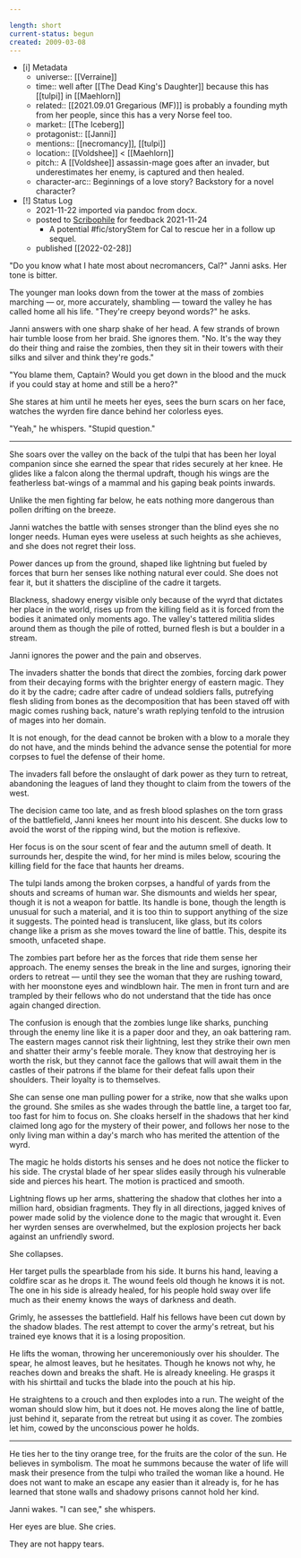 ```yaml
---

length: short
current-status: begun
created: 2009-03-08
---
```


- [i] Metadata
	- universe:: [[Verraine]] 
	- time:: well after [[The Dead King's Daughter]] because this has [[tulpi]] in [[Maehlorn]]
	- related:: [[2021.09.01 Gregarious (MF)]] is probably a founding myth from her people, since this has a very Norse feel too. 
	- market:: [[The Iceberg]]
	- protagonist:: [[Janni]]
	- mentions:: [[necromancy]], [[tulpi]]
	- location:: [[Voldshee]] < [[Maehlorn]]
	- pitch:: A [[Voldshee]] assassin-mage goes after an invader, but underestimates her enemy, is captured and then healed. 
	- character-arc:: Beginnings of a love story? Backstory for a novel character? 
- [!] Status Log
	- 2021-11-22 imported via pandoc from docx.
	- posted to [Scribophile](https://www.scribophile.com/authors/eleanor-cully/works/wyrden-eyes) for feedback 2021-11-24
		- A potential #fic/storyStem for Cal to rescue her in a follow up sequel. 
	- published [[2022-02-28]] 

"Do you know what I hate most about necromancers, Cal?" Janni asks. Her tone is bitter.

The younger man looks down from the tower at the mass of zombies marching — or, more accurately, shambling — toward the valley he has called home all his life. "They're creepy beyond words?" he asks.

Janni answers with one sharp shake of her head. A few strands of brown hair tumble loose from her braid. She ignores them. "No. It's the way they do their thing and raise the zombies, then they sit in their towers with their silks and silver and think they're gods."

"You blame them, Captain? Would you get down in the blood and the muck if you could stay at home and still be a hero?"

She stares at him until he meets her eyes, sees the burn scars on her face, watches the wyrden fire dance behind her colorless eyes.

"Yeah," he whispers. "Stupid question."

* * * 

She soars over the valley on the back of the tulpi that has been her loyal companion since she earned the spear that rides securely at her knee. He glides like a falcon along the thermal updraft, though his wings are the featherless bat-wings of a mammal and his gaping beak points inwards. 

Unlike the men fighting far below, he eats nothing more dangerous than pollen drifting on the breeze. 

Janni watches the battle with senses stronger than the blind eyes she no longer needs. Human eyes were useless at such heights as she achieves, and she does not regret their loss.

Power dances up from the ground, shaped like lightning but fueled by forces that burn her senses like nothing natural ever could. She does not fear it, but it shatters the discipline of the cadre it targets. 

Blackness, shadowy energy visible only because of the wyrd that dictates her place in the world, rises up from the killing field as it is forced from the bodies it animated only moments ago. The valley's tattered militia slides around them as though the pile of rotted, burned flesh is but a boulder in a stream.

Janni ignores the power and the pain and observes.

The invaders shatter the bonds that direct the zombies, forcing dark power from their decaying forms with the brighter energy of eastern magic. They do it by the cadre; cadre after cadre of undead soldiers falls, putrefying flesh sliding from bones as the decomposition that has been staved off with magic comes rushing back, nature's wrath replying tenfold to the intrusion of mages into her domain.

It is not enough, for the dead cannot be broken with a blow to a morale they do not have, and the minds behind the advance sense the potential for more corpses to fuel the defense of their home. 

The invaders fall before the onslaught of dark power as they turn to retreat, abandoning the leagues of land they thought to claim from the towers of the west. 

The decision came too late, and as fresh blood splashes on the torn grass of the battlefield, Janni knees her mount into his descent. She ducks low to avoid the worst of the ripping wind, but the motion is reflexive. 

Her focus is on the sour scent of fear and the autumn smell of death. It surrounds her, despite the wind, for her mind is miles below, scouring the killing field for the face that haunts her dreams.

The tulpi lands among the broken corpses, a handful of yards from the shouts and screams of human war. She dismounts and wields her spear, though it is not a weapon for battle. Its handle is bone, though the length is unusual for such a material, and it is too thin to support anything of the size it suggests. The pointed head is translucent, like glass, but its colors change like a prism as she moves toward the line of battle. This, despite its smooth, unfaceted shape.

The zombies part before her as the forces that ride them sense her approach. The enemy senses the break in the line and surges, ignoring their orders to retreat — until they see the woman that they are rushing toward, with her moonstone eyes and windblown hair. The men in front turn and are trampled by their fellows who do not understand that the tide has once again changed direction.

The confusion is enough that the zombies lunge like sharks, punching through the enemy line like it is a paper door and they, an oak battering ram. The eastern mages cannot risk their lightning, lest they strike their own men and shatter their army's feeble morale. They know that destroying her is worth the risk, but they cannot face the gallows that will await them in the castles of their patrons if the blame for their defeat falls upon their shoulders. Their loyalty is to themselves.

She can sense one man pulling power for a strike, now that she walks upon the ground. She smiles as she wades through the battle line, a target too far, too fast for him to focus on. She cloaks herself in the shadows that her kind claimed long ago for the mystery of their power, and follows her nose to the only living man within a day's march who has merited the attention of the wyrd.

The magic he holds distorts his senses and he does not notice the flicker to his side. The crystal blade of her spear slides easily through his vulnerable side and pierces his heart. The motion is practiced and smooth.

Lightning flows up her arms, shattering the shadow that clothes her into a million hard, obsidian fragments. They fly in all directions, jagged knives of power made solid by the violence done to the magic that wrought it. Even her wyrden senses are overwhelmed, but the explosion projects her back against an unfriendly sword.

She collapses.

Her target pulls the spearblade from his side. It burns his hand, leaving a coldfire scar as he drops it. The wound feels old though he knows it is not. The one in his side is already healed, for his people hold sway over life much as their enemy knows the ways of darkness and death.

Grimly, he assesses the battlefield. Half his fellows have been cut down by the shadow blades. The rest attempt to cover the army's retreat, but his trained eye knows that it is a losing proposition.

He lifts the woman, throwing her unceremoniously over his shoulder. The spear, he almost leaves, but he hesitates. Though he knows not why, he reaches down and breaks the shaft. He is already kneeling. He grasps it with his shirttail and tucks the blade into the pouch at his hip.

He straightens to a crouch and then explodes into a run. The weight of the woman should slow him, but it does not. He moves along the line of battle, just behind it, separate from the retreat but using it as cover. The zombies let him, cowed by the unconscious power he holds.

* * * 

He ties her to the tiny orange tree, for the fruits are the color of the sun. He believes in symbolism. The moat he summons because the water of life will mask their presence from the tulpi who trailed the woman like a hound. He does not want to make an escape any easier than it already is, for he has learned that stone walls and shadowy prisons cannot hold her kind.

Janni wakes. "I can see," she whispers.

Her eyes are blue. She cries.

They are not happy tears. 